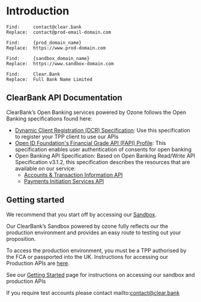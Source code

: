 # Introduction

```
Find:     contact@clear.bank
Replace:  contact@prod-email-domain.com

Find:     {prod_domain_name}
Replace:  https://www.prod-domain.com

Find:     {sandbox_domain_name}
Replace:  https://www.sandbox-domain.com

Find:     Clear.Bank
Replace:  Full Bank Name Limited

```

## ClearBank API Documentation

ClearBank’s Open Banking services powered by Ozone follows the Open Banking specifications found here: 

- [Dynamic Client Registration (DCR) Specification](https://openbankinguk.github.io/dcr-docs-pub/v3.2/dynamic-client-registration.html): Use this specification to register your TPP client to use our APIs
- [Open ID Foundation's Financial Grade API (FAPI) Profile](https://bitbucket.org/openid/fapi/src/master/Financial_API_WD_001.md): This specification enables user authentication of consents for open banking
- Open Banking API Specification: Based on Open Banking Read/Write API Specification v3.1.2, this specification describes the resources that are available on our service:
  - [Accounts & Transaction Information API](../swagger/account-info-openapi.yaml)
  - [Payments Initiation Services API](../swagger/payment-initiation-openapi.yaml)

## Getting started

We recommend that you start off by accessing our [Sandbox](./docs/40-sandbox.md).

Our ClearBank’s Sandbox powered by ozone fully reflects our the production environment and provides an easy route to testing out your proposition.

To access the production environment, you must be a TPP authorised by the FCA or passported into the UK. Instructions for accessing our Production APIs are [here](./docs/30-production.md).

See our [Getting Started](./docs/20-getting-started.md) page for instructions on accessing our sandbox and production APIs

If you require test accounts please contact mailto:contact@clear.bank

